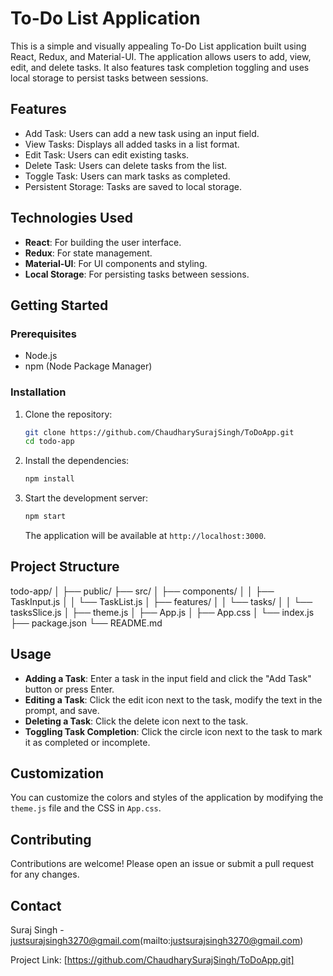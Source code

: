 # To-Do List Application

This is a simple and visually appealing To-Do List application built using React, Redux, and Material-UI. The application allows users to add, view, edit, and delete tasks. It also features task completion toggling and uses local storage to persist tasks between sessions.

## Features

- Add Task: Users can add a new task using an input field.
- View Tasks: Displays all added tasks in a list format.
- Edit Task: Users can edit existing tasks.
- Delete Task: Users can delete tasks from the list.
- Toggle Task: Users can mark tasks as completed.
- Persistent Storage: Tasks are saved to local storage.

## Technologies Used

- **React**: For building the user interface.
- **Redux**: For state management.
- **Material-UI**: For UI components and styling.
- **Local Storage**: For persisting tasks between sessions.

## Getting Started

### Prerequisites

- Node.js
- npm (Node Package Manager)

### Installation

1. Clone the repository:

   ```sh
   git clone https://github.com/ChaudharySurajSingh/ToDoApp.git
   cd todo-app
   ```

2. Install the dependencies:

   ```sh
   npm install
   ```

3. Start the development server:

   ```sh
   npm start
   ```

   The application will be available at `http://localhost:3000`.

## Project Structure

todo-app/
│
├── public/
├── src/
│ ├── components/
│ │ ├── TaskInput.js
│ │ └── TaskList.js
│ ├── features/
│ │ └── tasks/
│ │ └── tasksSlice.js
│ ├── theme.js
│ ├── App.js
│ ├── App.css
│ └── index.js
├── package.json
└── README.md

## Usage

- **Adding a Task**: Enter a task in the input field and click the "Add Task" button or press Enter.
- **Editing a Task**: Click the edit icon next to the task, modify the text in the prompt, and save.
- **Deleting a Task**: Click the delete icon next to the task.
- **Toggling Task Completion**: Click the circle icon next to the task to mark it as completed or incomplete.

## Customization

You can customize the colors and styles of the application by modifying the `theme.js` file and the CSS in `App.css`.

## Contributing

Contributions are welcome! Please open an issue or submit a pull request for any changes.

## Contact

Suraj Singh - justsurajsingh3270@gmail.com(mailto:justsurajsingh3270@gmail.com)

Project Link: [https://github.com/ChaudharySurajSingh/ToDoApp.git]
